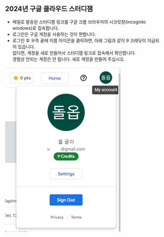 ## 2024년 구글 클라우드 스터디잼  
- 메일로 발송된 스터디잼 링크를 구글 크롬 브라우저의 시크릿창(incognito windows)로 접속합니다.  
- 로그인은 구글 계정을 사용하는 것이 편합니다.  
- 로그인 후 우측 끝에 이름 아이콘을 클릭하면, 아래 그림과 같이 9 크레딧이 지급되어 있습니다.  
없다면, 계정을 새로 만들어서 스터디잼 링크로 접속해서 확인합니다.  
경험상 안되는 계정은 안 됩니다. 새로 계정을 만들어 주십시오.  
  
![크레딧이 지급된 상태](크레딧.jpg)

